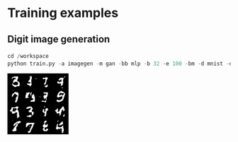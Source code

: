 # Training examples

## Digit image generation

```python
cd /workspace
python train.py -a imagegen -m gan -bb mlp -b 32 -e 100 -bm -d mnist -do 0.1 -mo val_loss_d -w 8 -lr 1e-5 -lf bce -ratio 0.9 -p 10 -s none
```

![mnist](./images/mnist.png)
